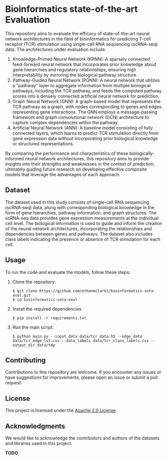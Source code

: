# Bioinformatics state-of-the-art Evaluation

This repository aims to evaluate the efficacy of state-of-the-art neural network architectures in the field of bioinformatics for predicting T-cell receptor (TCR) stimulation using single-cell RNA sequencing (scRNA-seq) data. The architectures under evaluation include:

1. Knowledge-Primed Neural Network (KPNN): A sparsely connected feed-forward neural network that incorporates prior knowledge about gene hierarchies and regulatory relationships, ensuring high interpretability by mirroring the biological pathway structure.
2. Pathway-Guided Neural Network (PGNN): A neural network that utilizes a "pathway" layer to aggregate information from multiple biological pathways, including the TCR pathway, and feeds the computed pathway scores into a densely connected artificial neural network for prediction.
3. Graph Neural Network (GNN): A graph-based model that represents the TCR pathway as a graph, with nodes corresponding to genes and edges representing gene interactions. The GNN employs a message-passing framework and graph convolutional network (GCN) architecture to capture complex dependencies within the pathway.
4. Artificial Neural Network (ANN): A baseline model consisting of fully connected layers, which learns to predict TCR stimulation directly from gene expression data without incorporating prior biological knowledge or structured representations.

By comparing the performance and characteristics of these biologically-informed neural network architectures, this repository aims to provide insights into their strengths and weaknesses in the context of prediction, ultimately guiding future research on developing effective composite models that leverage the advantages of each approach.

## Dataset

The dataset used in this study consists of single-cell RNA sequencing (scRNA-seq) data, along with corresponding biological knowledge in the form of gene hierarchies, pathway information, and graph structures. The scRNA-seq data provides gene expression measurements at the individual cell level. The biological information is used to guide and inform the creation of the neural network architectures, incorporating the relationships and dependencies between genes and pathways. The dataset also includes class labels indicating the presence or absence of TCR stimulation for each cell.

## Usage

To run the code and evaluate the models, follow these steps:

1. Clone the repository:

   ```
   $ git clone https://github.com/ethanmclark1/bioinformatics-sota-eval.git
   $ cd bioinformatics-sota-eval
   ```
2. Install the required dependencies

   ```
   $ pip install -r requirements.txt
   ```
3. Run the main script:

   ```
   $ python main.py --input_data data/tcr_data.h5 --edge_data data/tcr_edge_lst.csv --data_labels data/tcr_class_labels.csv --output_dir data/tmp
   ```

## Contributing

Contributions to this repository are welcome. If you encounter any issues or have suggestions for improvements, please open an issue or submit a pull request.

## License

This project is licensed under the [Apache 2.0 License](LICENSE).

## Acknowledgments

We would like to acknowledge the contributors and authors of the datasets and libraries used in this project.

**TODO**
